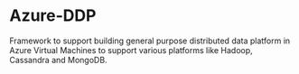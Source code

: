 Azure-DDP
=========

Framework to support building general purpose distributed data platform in Azure Virtual Machines to support various platforms like Hadoop, Cassandra and MongoDB.  
